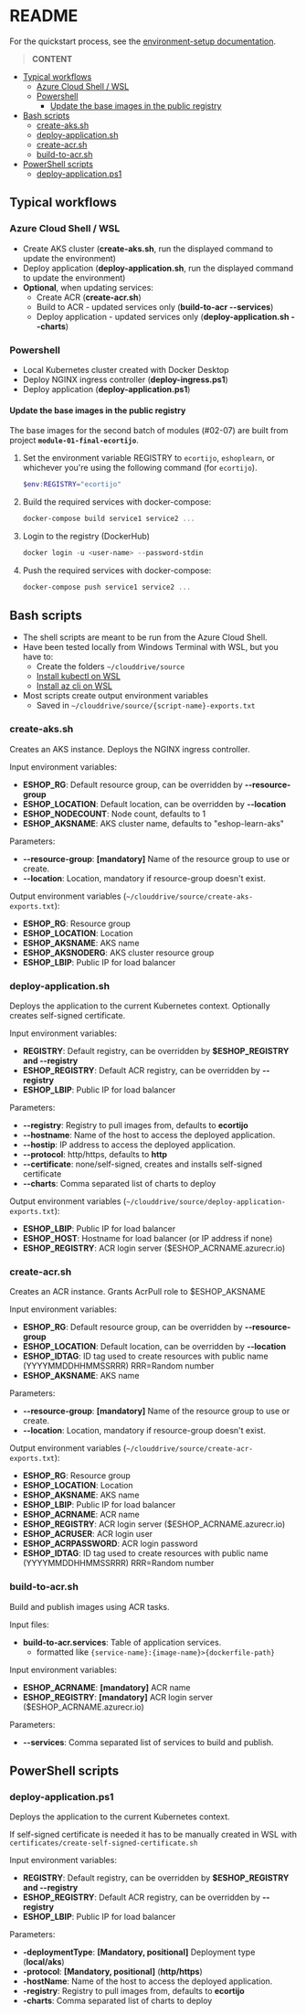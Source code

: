 # README

For the quickstart process, see the [environment-setup documentation](../../doc/environment-setup.md).

> **CONTENT**

- [Typical workflows](#typical-workflows)
  - [Azure Cloud Shell / WSL](#azure-cloud-shell--wsl)
  - [Powershell](#powershell)
    - [Update the base images in the public registry](#update-the-base-images-in-the-public-registry)
- [Bash scripts](#bash-scripts)
  - [create-aks.sh](#create-akssh)
  - [deploy-application.sh](#deploy-applicationsh)
  - [create-acr.sh](#create-acrsh)
  - [build-to-acr.sh](#build-to-acrsh)
- [PowerShell scripts](#powershell-scripts)
  - [deploy-application.ps1](#deploy-applicationps1)

## Typical workflows

### Azure Cloud Shell / WSL

- Create AKS cluster (**create-aks.sh**, run the displayed command to update the environment)
- Deploy application (**deploy-application.sh**, run the displayed command to update the environment)
- **Optional**, when updating services:
  - Create ACR (**create-acr.sh**)
  - Build to ACR - updated services only (**build-to-acr --services**)
  - Deploy application - updated services only (**deploy-application.sh --charts**)

### Powershell

- Local Kubernetes cluster created with Docker Desktop
- Deploy NGINX ingress controller (**deploy-ingress.ps1**)
- Deploy application (**deploy-application.ps1**)

#### Update the base images in the public registry

The base images for the second batch of modules (#02-07) are built from project **`module-01-final-ecortijo`**.

1. Set the environment variable REGISTRY to `ecortijo`, `eshoplearn`, or whichever you're using the following command (for `ecortijo`).

   ```powershell
   $env:REGISTRY="ecortijo"
   ```

2. Build the required services with docker-compose:

   ```powershell
   docker-compose build service1 service2 ...
   ```

3. Login to the registry (DockerHub)

   ```powershell
   docker login -u <user-name> --password-stdin
   ```

4. Push the required services with docker-compose:

   ```powershell
   docker-compose push service1 service2 ...
   ```

## Bash scripts

- The shell scripts are meant to be run from the Azure Cloud Shell.
- Have been tested locally from Windows Terminal with WSL, but you have to:
  - Create the folders `~/clouddrive/source`
  - [Install kubectl on WSL](https://devkimchi.com/2018/06/05/running-kubernetes-on-wsl/)
  - [Install az cli on WSL](https://docs.microsoft.com/en-us/cli/azure/install-azure-cli-linux?view=azure-cli-latest)
- Most scripts create output environment variables
  - Saved in `~/clouddrive/source/{script-name}-exports.txt`

### create-aks.sh

Creates an AKS instance. Deploys the NGINX ingress controller.

Input environment variables:

- **ESHOP_RG**: Default resource group, can be overridden by **--resource-group**
- **ESHOP_LOCATION**: Default location, can be overridden by **--location**
- **ESHOP_NODECOUNT**: Node count, defaults to 1
- **ESHOP_AKSNAME**: AKS cluster name, defaults to "eshop-learn-aks"

Parameters:

- **--resource-group**: **[mandatory]** Name of the resource group to use or create.
- **--location**: Location, mandatory if resource-group doesn't exist.

Output environment variables (`~/clouddrive/source/create-aks-exports.txt`):

- **ESHOP_RG**: Resource group
- **ESHOP_LOCATION**: Location
- **ESHOP_AKSNAME**: AKS name
- **ESHOP_AKSNODERG**: AKS cluster resource group
- **ESHOP_LBIP**: Public IP for load balancer

### deploy-application.sh

Deploys the application to the current Kubernetes context. Optionally creates self-signed certificate.

Input environment variables:

- **REGISTRY**: Default registry, can be overridden by **$ESHOP_REGISTRY and  --registry**
- **ESHOP_REGISTRY**: Default ACR registry, can be overridden by **--registry**
- **ESHOP_LBIP**: Public IP for load balancer

Parameters:

- **--registry**: Registry to pull images from, defaults to **ecortijo**
- **--hostname**: Name of the host to access the deployed application.
- **--hostip**: IP address to access the deployed application.
- **--protocol**: http/https, defaults to **http**
- **--certificate**: none/self-signed, creates and installs self-signed certificate
- **--charts**: Comma separated list of charts to deploy

Output environment variables (`~/clouddrive/source/deploy-application-exports.txt`):

- **ESHOP_LBIP**: Public IP for load balancer
- **ESHOP_HOST**: Hostname for load balancer (or IP address if none)
- **ESHOP_REGISTRY**: ACR login server ($ESHOP_ACRNAME.azurecr.io)

### create-acr.sh

Creates an ACR instance. Grants AcrPull role to $ESHOP_AKSNAME

Input environment variables:

- **ESHOP_RG**: Default resource group, can be overridden by **--resource-group**
- **ESHOP_LOCATION**: Default location, can be overridden by **--location**
- **ESHOP_IDTAG**: ID tag used to create resources with public name (YYYYMMDDHHMMSSRRR) RRR=Random number
- **ESHOP_AKSNAME**: AKS name

Parameters:

- **--resource-group**: **[mandatory]** Name of the resource group to use or create.
- **--location**: Location, mandatory if resource-group doesn't exist.

Output environment variables (`~/clouddrive/source/create-acr-exports.txt`):

- **ESHOP_RG**: Resource group
- **ESHOP_LOCATION**: Location
- **ESHOP_AKSNAME**: AKS name
- **ESHOP_LBIP**: Public IP for load balancer
- **ESHOP_ACRNAME**: ACR name
- **ESHOP_REGISTRY**: ACR login server ($ESHOP_ACRNAME.azurecr.io)
- **ESHOP_ACRUSER**: ACR login user
- **ESHOP_ACRPASSWORD**: ACR login password
- **ESHOP_IDTAG**: ID tag used to create resources with public name (YYYYMMDDHHMMSSRRR) RRR=Random number

### build-to-acr.sh

Build and publish images using ACR tasks.

Input files:

- **build-to-acr.services**: Table of application services.
  - formatted like `{service-name}:{image-name}>{dockerfile-path}`

Input environment variables:

- **ESHOP_ACRNAME**: **[mandatory]** ACR name
- **ESHOP_REGISTRY**: **[mandatory]** ACR login server ($ESHOP_ACRNAME.azurecr.io)

Parameters:

- **--services**: Comma separated list of services to build and publish.

## PowerShell scripts

### deploy-application.ps1

Deploys the application to the current Kubernetes context.

If self-signed certificate is needed it has to be manually created in WSL with `certificates/create-self-signed-certificate.sh`

Input environment variables:

- **REGISTRY**: Default registry, can be overridden by **$ESHOP_REGISTRY and  --registry**
- **ESHOP_REGISTRY**: Default ACR registry, can be overridden by **--registry**
- **ESHOP_LBIP**: Public IP for load balancer

Parameters:

- **-deploymentType**: **[Mandatory, positional]** Deployment type (**local/aks**)
- **-protocol**: **[Mandatory, positional]** (**http/https**)
- **-hostName**: Name of the host to access the deployed application.
- **-registry**: Registry to pull images from, defaults to **ecortijo**
- **-charts**: Comma separated list of charts to deploy
